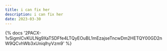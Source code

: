 ```yaml
---
title: i can fix her
description: i can fix her
date: 2023-03-30
---
```

<body style="margin:0">
{% docs '2PACX-1vSigmlCvKULNg9XaTSDFfe4LTQyEOuBL1mEzajseTncwDm2HETQY00GD2nW9QCvhWb3xUniqlhyVzm9' %}